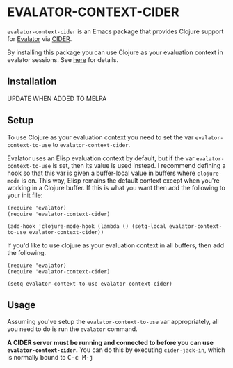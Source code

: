 # EVALATOR-CONTEXT-CIDER #

```evalator-context-cider``` is an Emacs package that provides Clojure support for [Evalator](https://github.com/seanirby/evalator) via [CIDER](https://github.com/clojure-emacs/cider).

By installing this package you can use Clojure as your evaluation context in evalator sessions.  See [here](https://github.com/seanirby/evalator) for details.

## Installation ##

UPDATE WHEN ADDED TO MELPA

## Setup ##

To use Clojure as your evaluation context you need to set the var ```evalator-context-to-use``` to ```evalator-context-cider```.

Evalator uses an Elisp evaluation context by default, but if the var ```evalator-context-to-use``` is set, then its value is used instead.  I recommend defining a hook so that this var is given a buffer-local value in buffers where ```clojure-mode``` is on.  This way, Elisp remains the default context except when you're working in a Clojure buffer.  If this is what you want then add the following to your init file:

```
(require 'evalator)
(require 'evalator-context-cider)

(add-hook 'clojure-mode-hook (lambda () (setq-local evalator-context-to-use evalator-context-cider))
```

If you'd like to use clojure as your evaluation context in all buffers, then add the following.
```
(require 'evalator)
(require 'evalator-context-cider)

(setq evalator-context-to-use evalator-context-cider)

```

## Usage ##

Assuming you've setup the ```evalator-context-to-use``` var appropriately, all you need to do is run the ```evalator``` command.

**A CIDER server must be running and connected to before you can use ```evalator-context-cider```.**
You can do this by executing ```cider-jack-in```, which is normally bound to <kbd>C-c M-j</kbd>
